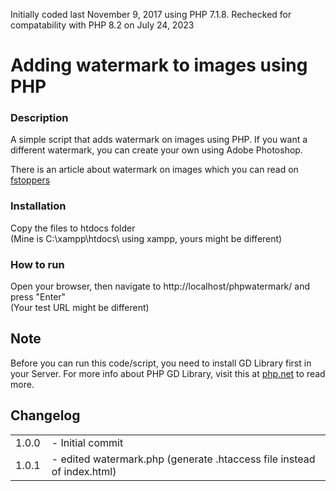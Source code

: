 Initially coded last November 9, 2017 using PHP 7.1.8. Rechecked for compatability with PHP 8.2 on July 24, 2023

# Adding watermark to images using PHP

### Description

<p>A simple script that adds watermark on images using PHP. If you want a different watermark, you can create your own using Adobe Photoshop.</p>

There is an article about watermark on images which you can read on [fstoppers](https://fstoppers.com/business/debate-over-watermarks-photography-77352)

### Installation

Copy the files to htdocs folder <br>(Mine is C:\xampp\htdocs\ using xampp, yours might be different)

### How to run
Open your browser, then navigate to http://localhost/phpwatermark/ and press "Enter"<br>(Your test URL might be different)

## Note
Before you can run this code/script, you need to install GD Library first in your Server. For more info about PHP GD Library, visit this at [php.net](https://php.net/manual/en/book.image.php) to read more.

## Changelog
<table style="border: none;">
  <tr>
    <td style="padding-right:10px;">1.0.0</td>
    <td>- Initial commit</td>
  </tr>
  <tr>
    <td style="padding-right:10px;">1.0.1</td>
    <td>- edited watermark.php (generate .htaccess file instead of index.html) </td>
  </tr>
</table>
